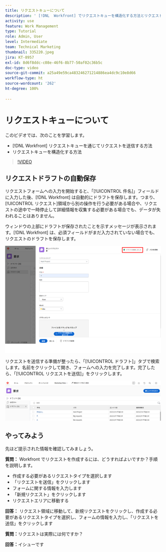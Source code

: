 ```yaml
---
title: リクエストキューについて
description: ' [!DNL  Workfront] でリクエストキューを構造化する方法とリクエストを送信する方法について説明します。'
activity: use
feature: Work Management
type: Tutorial
role: Admin, User
level: Intermediate
team: Technical Marketing
thumbnail: 335220.jpeg
jira: KT-8957
exl-id: 8d6f8ddc-c08e-46f6-8b77-50af02c36b5c
doc-type: video
source-git-commit: a25a49e59ca483246271214886ea4dc9c10e8d66
workflow-type: ht
source-wordcount: '262'
ht-degree: 100%

---
```


# リクエストキューについて

このビデオでは、次のことを学習します。

* [!DNL  Workfront] リクエストキューを通じてリクエストを送信する方法
* リクエストキューを構造化する方法

>[!VIDEO](https://video.tv.adobe.com/v/335220/?quality=12&learn=on)

## リクエストドラフトの自動保存

リクエストフォームへの入力を開始すると、「[!UICONTROL 件名]」フィールドに入力した後、[!DNL Workfront] は自動的にドラフトを保存します。つまり、[!UICONTROL リクエスト]領域から別の操作を行う必要がある場合や、リクエストの途中で一時停止して詳細情報を収集する必要がある場合でも、データが失われることはありません。

ウィンドウの上部にドラフトが保存されたことを示すメッセージが表示されます。[!DNL Workfront] は、必須フィールドがまだ入力されていない場合でも、リクエストのドラフトを保存します。

![リクエストドラフトの作成の画像](assets/queue-mgt-make-a-request-draft-1.png)

リクエストを送信する準備が整ったら、「[!UICONTROL ドラフト]」タブで検索します。名前をクリックして開き、フォームへの入力を完了します。完了したら、「[!UICONTROL リクエストを送信]」をクリックします。

![リクエストドラフトの呼び出しの画像](assets/queue-mgt-make-a-request-draft-2.png)

## やってみよう

先ほど提示された情報を確認してみましょう。

**質問：** Workfront でリクエストを作成するには、どうすればよいですか？手順を説明します。

* 作成する必要があるリクエストタイプを選択します
* 「リクエストを送信」をクリックします
* フォームに関する情報を入力します
* 「新規リクエスト」をクリックします
* リクエストエリアに移動する


**回答：** リクエスト領域に移動して、新規リクエストをクリックし、作成する必要があるリクエストタイプを選択し、フォームの情報を入力し、「リクエストを送信」をクリックします

**質問：**&#x200B;リクエストは実際には何ですか？

**回答：**&#x200B;イシューです

<!---
You can also access request drafts from the [!UICONTROL Select a Request Type] menu at the top of the window. Select an option from the [!UICONTROL Recent Drafts] section, or start a new request by picking a queue from the [!UICONTROL New Requests] section. Fill everything out like normal, then submit the request.

<!---
image
--->

<!---
Let's take a minute to review the information you were just presented.

How do you make a request in Workfront? List the steps in order.
Choose the request type you need to make
Click Submit request
Fill out the information on the form
Click "New Request"
Navigate to the request area

Answer: Navigate to the request area>Click New Request>Choose the request type you need to make>Fill out the information on the form>Click Submit request

A request is really an......

Answer: Issue
--->
